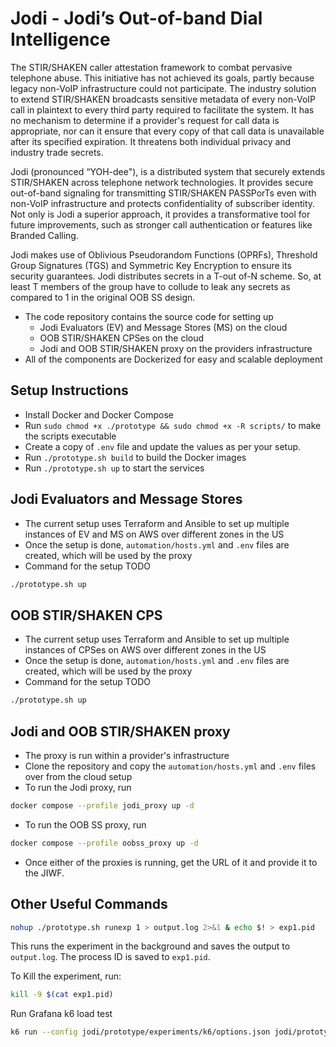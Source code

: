 # Jodi - Jodi’s Out-of-band Dial Intelligence

The STIR/SHAKEN caller attestation framework to combat pervasive telephone abuse. This initiative has not achieved its goals, partly because legacy non-VoIP infrastructure could not participate. The industry solution to extend STIR/SHAKEN broadcasts sensitive metadata of every non-VoIP call in plaintext to every third party required to facilitate the system. It has no mechanism to determine if a provider's request for call data is appropriate, nor can it ensure that every copy of that call data is unavailable after its specified expiration. It threatens both individual privacy and industry trade secrets.

Jodi (pronounced “YOH-dee"), is a distributed system that securely extends STIR/SHAKEN across telephone network technologies. It provides secure out-of-band signaling for transmitting STIR/SHAKEN PASSPorTs even with non-VoIP infrastructure and protects confidentiality of subscriber identity. Not only is Jodi a superior approach, it provides a transformative tool for future improvements, such as stronger call authentication or features like Branded Calling.

Jodi makes use of Oblivious Pseudorandom Functions (OPRFs), Threshold Group Signatures (TGS) and Symmetric Key Encryption to ensure its security guarantees. Jodi distributes secrets in a T-out of-N scheme. So, at least T members of the group have to collude to leak any secrets as compared to 1 in the original OOB SS design.

- The code repository contains the source code for setting up
    - Jodi Evaluators (EV) and Message Stores (MS) on the cloud
    - OOB STIR/SHAKEN CPSes on the cloud
    - Jodi and OOB STIR/SHAKEN proxy on the providers infrastructure
- All of the components are Dockerized for easy and scalable deployment


## Setup Instructions
- Install Docker and Docker Compose
- Run ```sudo chmod +x ./prototype && sudo chmod +x -R scripts/``` to make the scripts executable
- Create a copy of ```.env``` file and update the values as per your setup.
- Run ```./prototype.sh build``` to build the Docker images
- Run ```./prototype.sh up``` to start the services


## Jodi Evaluators and Message Stores
- The current setup uses Terraform and Ansible to set up multiple instances of EV and MS on AWS over different zones in the US
- Once the setup is done, ```automation/hosts.yml``` and ```.env``` files are created, which will be used by the proxy
- Command for the setup TODO
```bash
./prototype.sh up
```

## OOB STIR/SHAKEN CPS
- The current setup uses Terraform and Ansible to set up multiple instances of CPSes on AWS over different zones in the US
- Once the setup is done, ```automation/hosts.yml``` and ```.env``` files are created, which will be used by the proxy
- Command for the setup TODO
```bash
./prototype.sh up
```

## Jodi and OOB STIR/SHAKEN proxy
- The proxy is run within a provider's infrastructure
- Clone the repository and copy the ```automation/hosts.yml``` and ```.env``` files over from the cloud setup
- To run the Jodi proxy, run
```bash
docker compose --profile jodi_proxy up -d
```
- To run the OOB SS proxy, run
```bash
docker compose --profile oobss_proxy up -d
```
- Once either of the proxies is running, get the URL of it and provide it to the JIWF.



## Other Useful Commands

```bash
nohup ./prototype.sh runexp 1 > output.log 2>&1 & echo $! > exp1.pid
```
This runs the experiment in the background and saves the output to `output.log`. The process ID is saved to `exp1.pid`.

To Kill the experiment, run:

```bash
kill -9 $(cat exp1.pid)
```

Run Grafana k6 load test
```bash
k6 run --config jodi/prototype/experiments/k6/options.json jodi/prototype/experiments/k6/<protocol>.js # replace <protocol> with jodi or oobss
```
